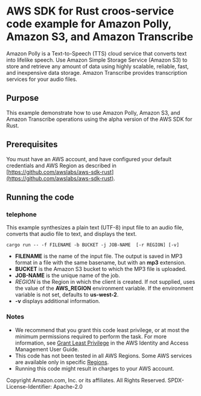 # AWS SDK for Rust croos-service code example for Amazon Polly, Amazon S3, and Amazon Transcribe

Amazon Polly is a Text-to-Speech (TTS) cloud service that converts text into lifelike speech.
Use Amazon Simple Storage Service (Amazon S3) to store and retrieve any amount of data using highly scalable, reliable, fast, and inexpensive data storage.
Amazon Transcribe provides transcription services for your audio files.

## Purpose

This example demonstrate how to use Amazon Polly, Amazon S3, and Amazon Transcribe operations using the alpha version of the AWS SDK for Rust.

## Prerequisites

You must have an AWS account, and have configured your default credentials and AWS Region as described in [https://github.com/awslabs/aws-sdk-rust](https://github.com/awslabs/aws-sdk-rust).

## Running the code

### telephone

This example synthesizes a plain text (UTF-8) input file to an audio file, converts that audio file to text, and displays the text.

`cargo run -- -f FILENAME -b BUCKET -j JOB-NAME  [-r REGION] [-v]`

- __FILENAME__ is the name of the input file.
  The output is saved in MP3 format in a file with the same basename, but with an __mp3__ extension.
- __BUCKET__ is the Amazon S3 bucket to which the MP3 file is uploaded.
- __JOB-NAME__ is the unique name of the job.
- _REGION_ is the Region in which the client is created.
  If not supplied, uses the value of the __AWS_REGION__ environment variable.
  If the environment variable is not set, defaults to __us-west-2__.
- __-v__ displays additional information.

### Notes

- We recommend that you grant this code least privilege,
  or at most the minimum permissions required to perform the task.
  For more information, see
  [Grant Least Privilege](https://docs.aws.amazon.com/IAM/latest/UserGuide/best-practices.html#grant-least-privilege)
  in the AWS Identity and Access Management User Guide.
- This code has not been tested in all AWS Regions.
  Some AWS services are available only in specific
  [Regions](https://aws.amazon.com/about-aws/global-infrastructure/regional-product-services).
- Running this code might result in charges to your AWS account.

Copyright Amazon.com, Inc. or its affiliates. All Rights Reserved. SPDX-License-Identifier: Apache-2.0
